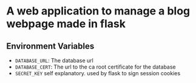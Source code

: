 A web application to manage a blog webpage made in flask
========================================================

## Environment Variables
- `DATABASE_URL`: The database url
- `DATABASE_CERT`: The url to the ca root certificate for the database
- `SECRET_KEY` self explanatory. used by flask to sign session cookies


